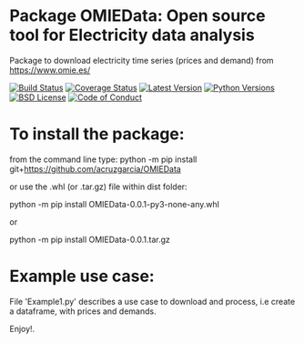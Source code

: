 # Package OMIEData: Open source tool for Electricity data analysis
Package to download electricity time series (prices and demand) from https://www.omie.es/

[![Build Status][build-button]][build]
[![Coverage Status][codecov-button]][codecov]
[![Latest Version][mdversion-button]][md-pypi]
[![Python Versions][pyversion-button]][md-pypi]
[![BSD License][bsdlicense-button]][bsdlicense]
[![Code of Conduct][codeofconduct-button]][Code of Conduct]

[build-button]: https://github.com/acruzgarcia/OMIEData/actions?query=workflow%3ACI+event%3Apush
[build]: https://github.com/Python-Markdown/markdown/actions?query=workflow%3ACI+event%3Apush
[codecov-button]: https://codecov.io/gh/Python-Markdown/markdown/branch/master/graph/badge.svg
[codecov]: https://codecov.io/gh/Python-Markdown/markdown
[mdversion-button]: https://img.shields.io/pypi/v/Markdown.svg
[md-pypi]: https://pypi.org/project/Markdown/
[pyversion-button]: https://img.shields.io/pypi/pyversions/Markdown.svg
[bsdlicense-button]: https://img.shields.io/badge/license-BSD-yellow.svg
[bsdlicense]: https://opensource.org/licenses/BSD-3-Clause
[codeofconduct-button]: https://img.shields.io/badge/code%20of%20conduct-contributor%20covenant-green.svg?style=flat-square
[Code of Conduct]: https://github.com/Python-Markdown/markdown/blob/master/CODE_OF_CONDUCT.md

# To install the package: 

from the command line type:
python -m pip install git+https://github.com/acruzgarcia/OMIEData

or use the .whl (or .tar.gz) file within dist folder:

python -m pip install OMIEData-0.0.1-py3-none-any.whl

or

python -m pip install OMIEData-0.0.1.tar.gz


# Example use case:
File 'Example1.py' describes a use case to download and process, i.e create a dataframe, with prices and demands.

Enjoy!.
